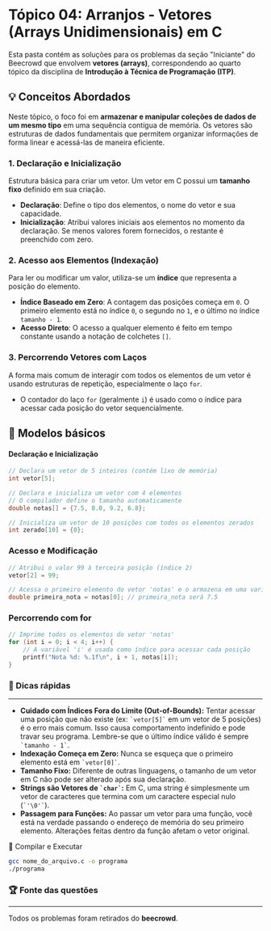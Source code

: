 # Tópico 04: Arranjos - Vetores (Arrays Unidimensionais) em C

Esta pasta contém as soluções para os problemas da seção "Iniciante" do Beecrowd que envolvem **vetores (arrays)**, correspondendo ao quarto tópico da disciplina de **Introdução à Técnica de Programação (ITP)**.

💡 Conceitos Abordados
---

Neste tópico, o foco foi em **armazenar e manipular coleções de dados de um mesmo tipo** em uma sequência contígua de memória. Os vetores são estruturas de dados fundamentais que permitem organizar informações de forma linear e acessá-las de maneira eficiente.

### 1. Declaração e Inicialização

Estrutura básica para criar um vetor. Um vetor em C possui um **tamanho fixo** definido em sua criação.
* **Declaração**: Define o tipo dos elementos, o nome do vetor e sua capacidade.
* **Inicialização**: Atribui valores iniciais aos elementos no momento da declaração. Se menos valores forem fornecidos, o restante é preenchido com zero.

### 2. Acesso aos Elementos (Indexação)

Para ler ou modificar um valor, utiliza-se um **índice** que representa a posição do elemento.
* **Índice Baseado em Zero**: A contagem das posições começa em `0`. O primeiro elemento está no índice `0`, o segundo no `1`, e o último no índice `tamanho - 1`.
* **Acesso Direto**: O acesso a qualquer elemento é feito em tempo constante usando a notação de colchetes `[]`.

### 3. Percorrendo Vetores com Laços

A forma mais comum de interagir com todos os elementos de um vetor é usando estruturas de repetição, especialmente o laço `for`.
* O contador do laço `for` (geralmente `i`) é usado como o índice para acessar cada posição do vetor sequencialmente.

🧩 Modelos básicos
---

#### Declaração e Inicialização
```c
// Declara um vetor de 5 inteiros (contém lixo de memória)
int vetor[5];

// Declara e inicializa um vetor com 4 elementos
// O compilador define o tamanho automaticamente
double notas[] = {7.5, 8.0, 9.2, 6.8};

// Inicializa um vetor de 10 posições com todos os elementos zerados
int zerado[10] = {0};
```
### Acesso e Modificação
```c
// Atribui o valor 99 à terceira posição (índice 2)
vetor[2] = 99;

// Acessa o primeiro elemento do vetor 'notas' e o armazena em uma variável
double primeira_nota = notas[0]; // primeira_nota será 7.5
```
### Percorrendo com for
```c
// Imprime todos os elementos do vetor 'notas'
for (int i = 0; i < 4; i++) {
    // A variável 'i' é usada como índice para acessar cada posição
    printf("Nota %d: %.1f\n", i + 1, notas[i]);
}
```
### 🧠 Dicas rápidas
---
* **Cuidado com Índices Fora do Limite (Out-of-Bounds):** Tentar acessar uma posição que não existe (ex: `` `vetor[5]` `` em um vetor de 5 posições) é o erro mais comum. Isso causa comportamento indefinido e pode travar seu programa. Lembre-se que o último índice válido é sempre `` `tamanho - 1` ``.
* **Indexação Começa em Zero:** Nunca se esqueça que o primeiro elemento está em `` `vetor[0]` ``.
* **Tamanho Fixo:** Diferente de outras linguagens, o tamanho de um vetor em C não pode ser alterado após sua declaração.
* **Strings são Vetores de `` `char` ``:** Em C, uma string é simplesmente um vetor de caracteres que termina com um caractere especial nulo (`` `'\0'` ``).
* **Passagem para Funções:** Ao passar um vetor para uma função, você está na verdade passando o endereço de memória do seu primeiro elemento. Alterações feitas dentro da função afetam o vetor original.
  
🚀 Compilar e Executar
```bash
gcc nome_do_arquivo.c -o programa
./programa
```

### 🏆 Fonte das questões
---
Todos os problemas foram retirados do **beecrowd**.



